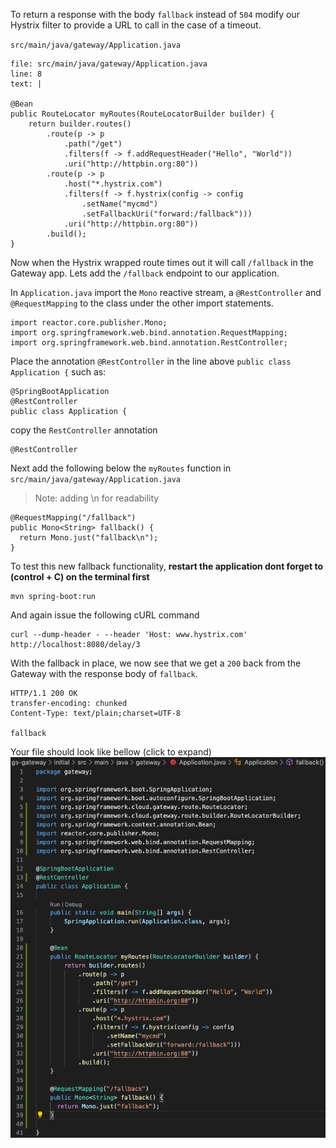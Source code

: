 To return a response with the body `fallback` instead of `504` modify our Hystrix filter to provide a URL to call in the case of a timeout.

`src/main/java/gateway/Application.java`

```editor:insert-lines-before-line
file: src/main/java/gateway/Application.java
line: 8
text: |

@Bean
public RouteLocator myRoutes(RouteLocatorBuilder builder) {
    return builder.routes()
        .route(p -> p
            .path("/get")
            .filters(f -> f.addRequestHeader("Hello", "World"))
            .uri("http://httpbin.org:80"))
        .route(p -> p
            .host("*.hystrix.com")
            .filters(f -> f.hystrix(config -> config
                .setName("mycmd")
                .setFallbackUri("forward:/fallback")))
            .uri("http://httpbin.org:80"))
        .build();
}
```

Now when the Hystrix wrapped route times out it will call `/fallback` in the Gateway app. Lets add the `/fallback` endpoint to our application.

In `Application.java` import the `Mono` reactive stream,  a `@RestController` and `@RequestMapping` to the class under the other import statements.

```copy
import reactor.core.publisher.Mono;
import org.springframework.web.bind.annotation.RequestMapping;
import org.springframework.web.bind.annotation.RestController;
```

Place the annotation `@RestController` in the line above `public class Application {` such as:

``` 
@SpringBootApplication
@RestController
public class Application {
```
copy the `RestController` annotation
```copy
@RestController
```

Next add the following below the `myRoutes` function in 
`src/main/java/gateway/Application.java`
> Note: adding \n for readability

```copy
@RequestMapping("/fallback")
public Mono<String> fallback() {
  return Mono.just("fallback\n");
}
```

To test this new fallback functionality, **restart the application
dont forget to (control + C) on the terminal first**
```execute-1
mvn spring-boot:run
```

And again issue the following cURL command

```execute-2
curl --dump-header - --header 'Host: www.hystrix.com' http://localhost:8080/delay/3
```

With the fallback in place, we now see that we get a `200` back from the Gateway with the response body of `fallback`. 

```
HTTP/1.1 200 OK
transfer-encoding: chunked
Content-Type: text/plain;charset=UTF-8

fallback
```

Your file should look like bellow (click to expand)
![Step-6-example](fallback.png)
